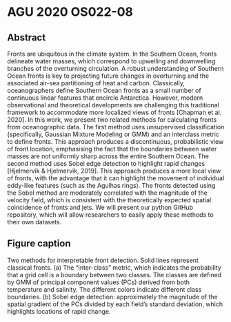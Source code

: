 # AGU 2020 OS022-08


## Abstract
Fronts are ubiquitous in the climate system. In the Southern Ocean, fronts delineate water masses, which correspond to upwelling and downwelling branches of the overturning circulation. A robust understanding of Southern Ocean fronts is key to projecting future changes in overturning and the associated air-sea partitioning of heat and carbon. Classically, oceanographers define Southern Ocean fronts as a small number of continuous linear features that encircle Antarctica. However, modern observational and theoretical developments are challenging this traditional framework to accommodate more localized views of fronts [Chapman et al. 2020]. In this work, we present two related methods for calculating fronts from oceanographic data. The first method uses unsupervised classification (specifically, Gaussian Mixture Modeling or GMM) and an interclass metric to define fronts. This approach produces a discontinuous, probabilistic view of front location, emphasising the fact that the boundaries between water masses are not uniformly sharp across the entire Southern Ocean. The second method uses Sobel edge detection to highlight rapid changes [Hjelmervik & Hjelmervik, 2019]. This approach produces a more local view of fronts, with the advantage that it can highlight the movement of individual eddy-like features (such as the Agulhas rings). The fronts detected using the Sobel method are moderately correlated with the magnitude of the velocity field, which is consistent with the theoretically expected spatial coincidence of fronts and jets. We will present our python GitHub repository, which will allow researchers to easily apply these methods to their own datasets.


## Figure caption

Two methods for interpretable front detection. Solid lines represent classical fronts. (a) The “inter-class” metric, which indicates the probability that a grid cell is a boundary between two classes. The classes are defined by GMM of principal component values (PCs) derived from both temperature and salinity. The different colors indicate different class boundaries. (b) Sobel edge detection: approximately the magnitude of the spatial gradient of the PCs divided by each field’s standard deviation, which highlights locations of rapid change.
